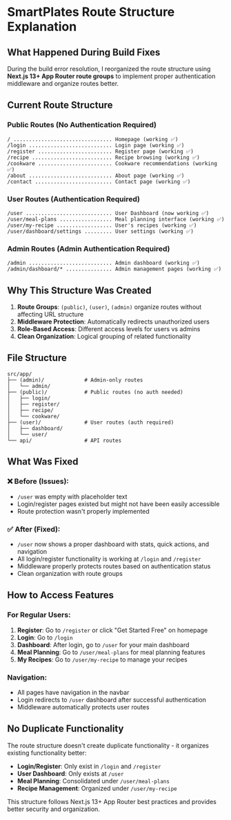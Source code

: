 # SmartPlates Route Structure Explanation

## What Happened During Build Fixes

During the build error resolution, I reorganized the route structure using **Next.js 13+ App Router route groups** to implement proper authentication middleware and organize routes better.

## Current Route Structure

### Public Routes (No Authentication Required)
```
/ ................................ Homepage (working ✅)
/login ........................... Login page (working ✅)  
/register ........................ Register page (working ✅)
/recipe .......................... Recipe browsing (working ✅)
/cookware ........................ Cookware recommendations (working ✅)
/about ........................... About page (working ✅)
/contact ......................... Contact page (working ✅)
```

### User Routes (Authentication Required)
```
/user ............................ User Dashboard (now working ✅)
/user/meal-plans ................. Meal planning interface (working ✅)
/user/my-recipe .................. User's recipes (working ✅)
/user/dashboard/settings ......... User settings (working ✅)
```

### Admin Routes (Admin Authentication Required)
```
/admin ........................... Admin dashboard (working ✅)
/admin/dashboard/* ............... Admin management pages (working ✅)
```

## Why This Structure Was Created

1. **Route Groups**: `(public)`, `(user)`, `(admin)` organize routes without affecting URL structure
2. **Middleware Protection**: Automatically redirects unauthorized users
3. **Role-Based Access**: Different access levels for users vs admins
4. **Clean Organization**: Logical grouping of related functionality

## File Structure
```
src/app/
├── (admin)/             # Admin-only routes
│   └── admin/
├── (public)/            # Public routes (no auth needed)
│   ├── login/
│   ├── register/
│   ├── recipe/
│   └── cookware/
├── (user)/              # User routes (auth required)
│   ├── dashboard/
│   └── user/
└── api/                 # API routes
```

## What Was Fixed

### ❌ Before (Issues):
- `/user` was empty with placeholder text
- Login/register pages existed but might not have been easily accessible
- Route protection wasn't properly implemented

### ✅ After (Fixed):
- `/user` now shows a proper dashboard with stats, quick actions, and navigation
- All login/register functionality is working at `/login` and `/register`
- Middleware properly protects routes based on authentication status
- Clean organization with route groups

## How to Access Features

### For Regular Users:
1. **Register**: Go to `/register` or click "Get Started Free" on homepage
2. **Login**: Go to `/login` 
3. **Dashboard**: After login, go to `/user` for your main dashboard
4. **Meal Planning**: Go to `/user/meal-plans` for meal planning features
5. **My Recipes**: Go to `/user/my-recipe` to manage your recipes

### Navigation:
- All pages have navigation in the navbar
- Login redirects to `/user` dashboard after successful authentication
- Middleware automatically protects user routes

## No Duplicate Functionality

The route structure doesn't create duplicate functionality - it organizes existing functionality better:

- **Login/Register**: Only exist in `/login` and `/register`
- **User Dashboard**: Only exists at `/user` 
- **Meal Planning**: Consolidated under `/user/meal-plans`
- **Recipe Management**: Organized under `/user/my-recipe`

This structure follows Next.js 13+ App Router best practices and provides better security and organization.